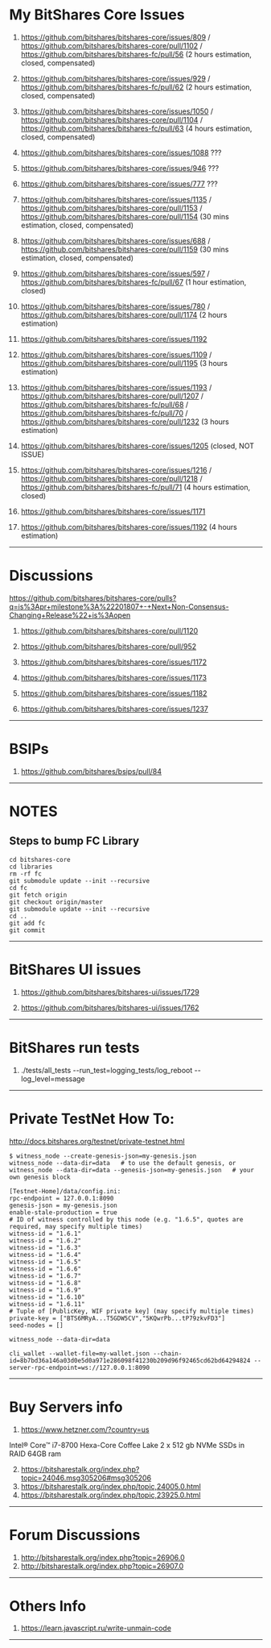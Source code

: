 # My BitShares Core Issues

1. https://github.com/bitshares/bitshares-core/issues/809 / https://github.com/bitshares/bitshares-core/pull/1102 / https://github.com/bitshares/bitshares-fc/pull/56 (2 hours estimation, closed, compensated)

2. https://github.com/bitshares/bitshares-core/issues/929 / https://github.com/bitshares/bitshares-fc/pull/62 (2 hours estimation, closed, compensated)

3. https://github.com/bitshares/bitshares-core/issues/1050 / https://github.com/bitshares/bitshares-core/pull/1104 / https://github.com/bitshares/bitshares-fc/pull/63 (4 hours estimation, closed, compensated)

4. https://github.com/bitshares/bitshares-core/issues/1088 ???

5. https://github.com/bitshares/bitshares-core/issues/946 ???

6. https://github.com/bitshares/bitshares-core/issues/777 ???

7. https://github.com/bitshares/bitshares-core/issues/1135 / https://github.com/bitshares/bitshares-core/pull/1153 / https://github.com/bitshares/bitshares-core/pull/1154 (30 mins estimation, closed, compensated)

8. https://github.com/bitshares/bitshares-core/issues/688 / https://github.com/bitshares/bitshares-core/pull/1159 (30 mins estimation, closed, compensated)

9. https://github.com/bitshares/bitshares-core/issues/597 / https://github.com/bitshares/bitshares-fc/pull/67 (1 hour estimation, closed)

10. https://github.com/bitshares/bitshares-core/issues/780 / https://github.com/bitshares/bitshares-core/pull/1174 (2 hours estimation)

11. https://github.com/bitshares/bitshares-core/issues/1192

12. https://github.com/bitshares/bitshares-core/issues/1109 / https://github.com/bitshares/bitshares-core/pull/1195 (3 hours estimation)

13. https://github.com/bitshares/bitshares-core/issues/1193 / https://github.com/bitshares/bitshares-core/pull/1207 / https://github.com/bitshares/bitshares-fc/pull/68 / https://github.com/bitshares/bitshares-fc/pull/70 / https://github.com/bitshares/bitshares-core/pull/1232 (3 hours estimation)

14. https://github.com/bitshares/bitshares-core/issues/1205 (closed, NOT ISSUE)

15. https://github.com/bitshares/bitshares-core/issues/1216 / https://github.com/bitshares/bitshares-core/pull/1218 / https://github.com/bitshares/bitshares-fc/pull/71 (4 hours estimation, closed)

16. https://github.com/bitshares/bitshares-core/issues/1171

17. https://github.com/bitshares/bitshares-core/issues/1192 (4 hours estimation)

______________________________________________________________________________________________________________________

# Discussions

https://github.com/bitshares/bitshares-core/pulls?q=is%3Apr+milestone%3A%22201807+-+Next+Non-Consensus-Changing+Release%22+is%3Aopen

1. https://github.com/bitshares/bitshares-core/pull/1120

2. https://github.com/bitshares/bitshares-core/pull/952

3. https://github.com/bitshares/bitshares-core/issues/1172

4. https://github.com/bitshares/bitshares-core/issues/1173

5. https://github.com/bitshares/bitshares-core/issues/1182

6. https://github.com/bitshares/bitshares-core/issues/1237

______________________________________________________________________________________________________________________

# BSIPs

1. https://github.com/bitshares/bsips/pull/84

______________________________________________________________________________________________________________________

# NOTES

## Steps to bump FC Library

```
cd bitshares-core
cd libraries
rm -rf fc
git submodule update --init --recursive
cd fc
git fetch origin
git checkout origin/master
git submodule update --init --recursive
cd ..
git add fc
git commit
```
______________________________________________________________________________________________________________________

# BitShares UI issues

1. https://github.com/bitshares/bitshares-ui/issues/1729

2. https://github.com/bitshares/bitshares-ui/issues/1762

______________________________________________________________________________________________________________________

# BitShares run tests

1. ./tests/all_tests --run_test=logging_tests/log_reboot --log_level=message

______________________________________________________________________________________________________________________

# Private TestNet How To:

http://docs.bitshares.org/testnet/private-testnet.html

```
$ witness_node --create-genesis-json=my-genesis.json
witness_node --data-dir=data   # to use the default genesis, or
witness_node --data-dir=data --genesis-json=my-genesis.json   # your own genesis block

[Testnet-Home]/data/config.ini:
rpc-endpoint = 127.0.0.1:8090
genesis-json = my-genesis.json
enable-stale-production = true
# ID of witness controlled by this node (e.g. "1.6.5", quotes are required, may specify multiple times)
witness-id = "1.6.1"
witness-id = "1.6.2"
witness-id = "1.6.3"
witness-id = "1.6.4"
witness-id = "1.6.5"
witness-id = "1.6.6"
witness-id = "1.6.7"
witness-id = "1.6.8"
witness-id = "1.6.9"
witness-id = "1.6.10"
witness-id = "1.6.11"
# Tuple of [PublicKey, WIF private key] (may specify multiple times)
private-key = ["BTS6MRyA...T5GDW5CV","5KQwrPb...tP79zkvFD3"]
seed-nodes = []

witness_node --data-dir=data

cli_wallet --wallet-file=my-wallet.json --chain-id=8b7bd36a146a03d0e5d0a971e286098f41230b209d96f92465cd62bd64294824 --server-rpc-endpoint=ws://127.0.0.1:8090
```
______________________________________________________________________________________________________________________

# Buy Servers info

1. https://www.hetzner.com/?country=us

Intel® Core™ i7-8700 Hexa-Core Coffee Lake
2 x 512 gb NVMe SSDs in RAID
64GB ram

2. https://bitsharestalk.org/index.php?topic=24046.msg305206#msg305206
3. https://bitsharestalk.org/index.php/topic,24005.0.html
4. https://bitsharestalk.org/index.php/topic,23925.0.html
______________________________________________________________________________________________________________________

# Forum Discussions

1. http://bitsharestalk.org/index.php?topic=26906.0
2. http://bitsharestalk.org/index.php?topic=26907.0
______________________________________________________________________________________________________________________

# Others Info

1. https://learn.javascript.ru/write-unmain-code

______________________________________________________________________________________________________________________
